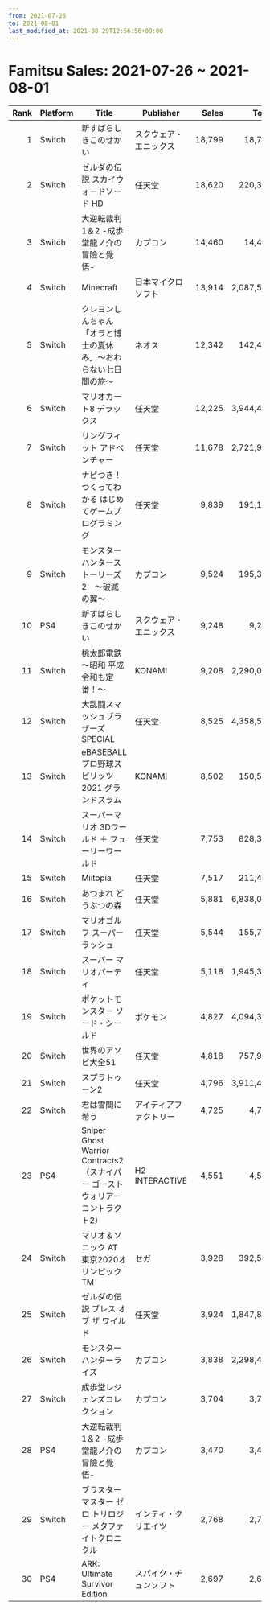 ```yaml
---
from: 2021-07-26
to: 2021-08-01
last_modified_at: 2021-08-29T12:56:56+09:00
---
```

# Famitsu Sales: 2021-07-26 ~ 2021-08-01
| Rank | Platform | Title | Publisher | Sales | Total | Rate | New |
| -: | -- | -- | -- | -: | -: | -: | -- |
| 1 | Switch | 新すばらしきこのせかい | スクウェア・エニックス | 18,799 | 18,799 | 60% | **New** |
| 2 | Switch | ゼルダの伝説 スカイウォードソード HD | 任天堂 | 18,620 | 220,351 | 20% |  |
| 3 | Switch | 大逆転裁判1＆2 -成歩堂龍ノ介の冒險と覺悟- | カプコン | 14,460 | 14,460 | 40% | **New** |
| 4 | Switch | Minecraft | 日本マイクロソフト | 13,914 | 2,087,501 | 20% |  |
| 5 | Switch | クレヨンしんちゃん「オラと博士の夏休み」〜おわらない七日間の旅〜 | ネオス | 12,342 | 142,476 | 20% |  |
| 6 | Switch | マリオカート8 デラックス | 任天堂 | 12,225 | 3,944,450 | 20% |  |
| 7 | Switch | リングフィット アドベンチャー | 任天堂 | 11,678 | 2,721,949 | 20% |  |
| 8 | Switch | ナビつき！ つくってわかる はじめてゲームプログラミング | 任天堂 | 9,839 | 191,175 | 20% |  |
| 9 | Switch | モンスターハンターストーリーズ2　〜破滅の翼〜 | カプコン | 9,524 | 195,328 | 20% |  |
| 10 | PS4 | 新すばらしきこのせかい | スクウェア・エニックス | 9,248 | 9,248 | 60% | **New** |
| 11 | Switch | 桃太郎電鉄 〜昭和 平成 令和も定番！〜 | KONAMI | 9,208 | 2,290,049 | 20% |  |
| 12 | Switch | 大乱闘スマッシュブラザーズ SPECIAL | 任天堂 | 8,525 | 4,358,595 | 20% |  |
| 13 | Switch | eBASEBALL プロ野球スピリッツ2021 グランドスラム | KONAMI | 8,502 | 150,542 | 40% |  |
| 14 | Switch | スーパーマリオ 3Dワールド ＋ フューリーワールド | 任天堂 | 7,753 | 828,317 | 20% |  |
| 15 | Switch | Miitopia | 任天堂 | 7,517 | 211,421 | 20% |  |
| 16 | Switch | あつまれ どうぶつの森 | 任天堂 | 5,881 | 6,838,016 | 20% |  |
| 17 | Switch | マリオゴルフ スーパーラッシュ | 任天堂 | 5,544 | 155,728 | 40% |  |
| 18 | Switch | スーパー マリオパーティ | 任天堂 | 5,118 | 1,945,352 | 20% |  |
| 19 | Switch | ポケットモンスター ソード・シールド | ポケモン | 4,827 | 4,094,351 | 20% |  |
| 20 | Switch | 世界のアソビ大全51 | 任天堂 | 4,818 | 757,919 | 20% |  |
| 21 | Switch | スプラトゥーン2 | 任天堂 | 4,796 | 3,911,441 | 20% |  |
| 22 | Switch | 君は雪間に希う | アイディアファクトリー | 4,725 | 4,725 | 20% | **New** |
| 23 | PS4 | Sniper Ghost Warrior Contracts2（スナイパー ゴーストウォリアー コントラクト2） | H2 INTERACTIVE | 4,551 | 4,551 | 40% | **New** |
| 24 | Switch | マリオ＆ソニック AT 東京2020オリンピックTM | セガ | 3,928 | 392,515 | 20% |  |
| 25 | Switch | ゼルダの伝説 ブレス オブ ザ ワイルド | 任天堂 | 3,924 | 1,847,802 | 20% |  |
| 26 | Switch | モンスターハンターライズ | カプコン | 3,838 | 2,298,444 | 20% |  |
| 27 | Switch | 成歩堂レジェンズコレクション | カプコン | 3,704 | 3,704 | 20% | **New** |
| 28 | PS4 | 大逆転裁判1＆2 -成歩堂龍ノ介の冒險と覺悟- | カプコン | 3,470 | 3,470 | 60% | **New** |
| 29 | Switch | ブラスターマスター ゼロ トリロジー メタファイトクロニクル | インティ・クリエイツ | 2,768 | 2,768 | 60% | **New** |
| 30 | PS4 | ARK: Ultimate Survivor Edition | スパイク・チュンソフト | 2,697 | 2,697 | 60% | **New** |
